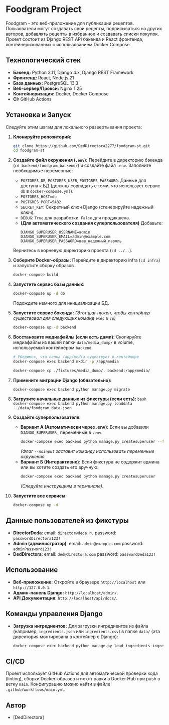 # Foodgram Project

Foodgram - это веб-приложение для публикации рецептов. Пользователи могут создавать свои рецепты, подписываться на других авторов, добавлять рецепты в избранное и создавать списки покупок. Проект состоит из Django REST API бэкенда и React фронтенда, контейнеризованных с использованием Docker Compose.

## Технологический стек

*   **Бэкенд:** Python 3.11, Django 4.x, Django REST Framework
*   **Фронтенд:** React, Node.js 21
*   **База данных:** PostgreSQL 13.3
*   **Веб-сервер/Прокси:** Nginx 1.25
*   **Контейнеризация:** Docker, Docker Compose
*   **CI:** GitHub Actions

## Установка и Запуск

Следуйте этим шагам для локального развертывания проекта:

1.  **Клонируйте репозиторий:**
    ```bash
    git clone https://github.com/DedDirectora2277/foodgram-st.git
    cd foodgram-st
    ```

2.  **Создайте файл окружения (`.env`):**
    Перейдите в директорию бэкенда (`cd backend/foodgram_backend/`) и создайте файл `.env`. Заполните необходимые переменные:
    *   `POSTGRES_DB`, `POSTGRES_USER`, `POSTGRES_PASSWORD`: Данные для доступа к БД (должны совпадать с теми, что использует сервис `db` в `docker-compose.yml`).
    *   `POSTGRES_HOST=db`
    *   `POSTGRES_PORT=5432`
    *   `SECRET_KEY`: Секретный ключ Django (сгенерируйте надежный ключ).
    *   `DEBUG`: `True` для разработки, `False` для продакшена.
    *   **(Для автоматического создания суперпользователя)** Добавьте:
        ```dotenv
        DJANGO_SUPERUSER_USERNAME=admin
        DJANGO_SUPERUSER_EMAIL=admin@example.com
        DJANGO_SUPERUSER_PASSWORD=ваш_надежный_пароль
        ```
    Вернитесь в корневую директорию проекта (`cd ../..`).

4.  **Соберите Docker-образы:**
    Перейдите в директорию infra (`cd infra`) и запустите сборку образов
    ```bash
    docker-compose build
    ```

6.  **Запустите сервис базы данных:**
    ```bash
    docker-compose up -d db
    ```
    Подождите немного для инициализации БД.

7.  **Запустите сервис бэкенда:**
    *(Этот шаг нужен, чтобы контейнер существовал для следующих команд `exec` и `cp`)*
    ```bash
    docker-compose up -d backend
    ```

8.  **Восстановите медиафайлы (если есть дамп):**
    Скопируйте медиафайлы из вашей папки `data/media_dump/` в volume, используемый контейнером `backend`.
    ```bash
    # Убедимся, что папка /app/media существует в контейнере
    docker-compose exec backend mkdir -p /app/media

    docker-compose cp ./fixtures/media_dump/. backend:/app/media/
    ```

9.  **Примените миграции Django (обязательно):**
    ```bash
    docker-compose exec backend python manage.py migrate
    ```

10.  **Загрузите начальные данные из фикстуры (если есть):**
    ```bash
    docker-compose exec backend python manage.py loaddata ../data/foodgram_data.json
    ```

11. **Создайте суперпользователя:**
    *   **Вариант А (Автоматически через .env):** Если вы добавили `DJANGO_SUPERUSER_` переменные в `.env`:
        ```bash
        docker-compose exec backend python manage.py createsuperuser --first_name "Ivan" --last_name "Demin" --noinput
        ```
        *(Флаг `--noinput` заставит команду использовать переменные окружения.*
    *   **Вариант Б (Интерактивно):** Если фикстура не содержит админа или вы хотите создать его вручную:
        ```bash
        docker-compose exec backend python manage.py createsuperuser
        ```
        *(Следуйте инструкциям в терминале)*.

12. **Запустите все сервисы:**
    ```bash
    docker-compose up -d
    ```
## Данные пользователей из фикстуры
*   **DirectorDeda**:
    email: `director@deda.ru`
    password: `passwordDirectora123!`
*   **Admin (администратор)**:
    email: `admin@example.com`
    password: `adminPassword123!`
*   **DedDirectora**:
    email: `ded@directora.com`
    password: `passwordDeda123!`

## Использование

*   **Веб-приложение:** Откройте в браузере `http://localhost` или `http://127.0.0.1`.
*   **Админ-панель Django:** `http://localhost/admin/`.
*   **API Документация:** `http://localhost/api/docs/`.

## Команды управления Django

*   **Загрузка ингредиентов:**
    Для загрузки ингредиентов из файла (например, `ingredients.json` или `ingredients.csv`) в папке `data/` (эта директория монтирована в контейнер с Django):
    ```bash
    docker-compose exec backend python manage.py load_ingredients ingredients.json
    ```

## CI/CD

Проект использует GitHub Actions для автоматической проверки кода (linting), сборки Docker-образов и их отправки в Docker Hub при push в ветку `main`. Конфигурацию можно найти в файле `.github/workflows/main.yml`.

## Автор

*   [DedDirectora]
